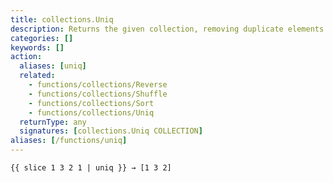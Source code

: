 ```yaml
---
title: collections.Uniq
description: Returns the given collection, removing duplicate elements.
categories: []
keywords: []
action:
  aliases: [uniq]
  related:
    - functions/collections/Reverse
    - functions/collections/Shuffle
    - functions/collections/Sort
    - functions/collections/Uniq
  returnType: any
  signatures: [collections.Uniq COLLECTION]
aliases: [/functions/uniq]
---
```


```go-html-template
{{ slice 1 3 2 1 | uniq }} → [1 3 2]
```
